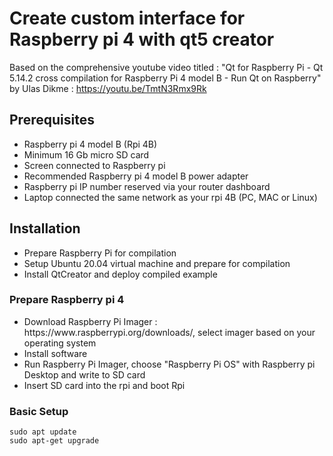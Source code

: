 <h1> Create custom interface for Raspberry pi 4 with qt5 creator</h1>

Based on the comprehensive youtube video titled : "Qt for Raspberry Pi - Qt 5.14.2 cross compilation for Raspberry Pi 4 model B - Run Qt on Raspberry" by Ulas Dikme : https://youtu.be/TmtN3Rmx9Rk


<h2>Prerequisites</h2>
<ul>
  <li>Raspberry pi 4 model B (Rpi 4B)</li>
  <li>Minimum 16 Gb micro SD card</li>
  <li>Screen connected to Raspberry pi</li>
  <li>Recommended Raspberry pi 4 model B power adapter</li>
  <li>Raspberry pi IP number reserved via your router dashboard</li>
  <li>Laptop connected the same network as your rpi 4B (PC, MAC or Linux)</li>
</ul>

<h2>Installation</h2>

<ul>
  <li>Prepare Raspberry Pi for compilation</li>
  <li>Setup Ubuntu 20.04 virtual machine and prepare for compilation</li>
  <li>Install QtCreator and deploy compiled example</li>
</ul>


<h3>Prepare Raspberry pi 4</h3>
<ul>
  <li>Download Raspberry Pi Imager : https://www.raspberrypi.org/downloads/, select imager based on your operating system</li>
  <li>Install software</li>
  <li>Run Raspberry Pi Imager, choose "Raspberry Pi OS" with Raspberry pi Desktop and write to SD card</li>
  <li>Insert SD card into the rpi and boot Rpi</li>
</ul>

<h3>Basic Setup</h3>

<pre><code>sudo apt update
sudo apt-get upgrade</code></pre>

